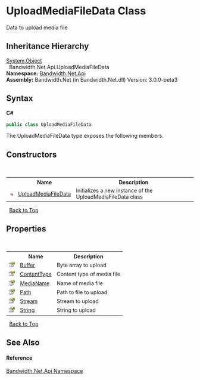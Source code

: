﻿# UploadMediaFileData Class
 

Data to upload media file


## Inheritance Hierarchy
<a href="http://msdn2.microsoft.com/en-us/library/e5kfa45b" target="_blank">System.Object</a><br />&nbsp;&nbsp;Bandwidth.Net.Api.UploadMediaFileData<br />
**Namespace:**&nbsp;<a href ="N_Bandwidth_Net_Api.md">Bandwidth.Net.Api</a><br />**Assembly:**&nbsp;Bandwidth.Net (in Bandwidth.Net.dll) Version: 3.0.0-beta3

## Syntax

**C#**<br />
``` C#
public class UploadMediaFileData
```

The UploadMediaFileData type exposes the following members.


## Constructors
&nbsp;<table><tr><th></th><th>Name</th><th>Description</th></tr><tr><td>![Public method](media/pubmethod.gif "Public method")</td><td><a href ="M_Bandwidth_Net_Api_UploadMediaFileData__ctor.md">UploadMediaFileData</a></td><td>
Initializes a new instance of the UploadMediaFileData class</td></tr></table>&nbsp;
<a href="#uploadmediafiledata-class">Back to Top</a>

## Properties
&nbsp;<table><tr><th></th><th>Name</th><th>Description</th></tr><tr><td>![Public property](media/pubproperty.gif "Public property")</td><td><a href ="P_Bandwidth_Net_Api_UploadMediaFileData_Buffer.md">Buffer</a></td><td>
Byte array to upload</td></tr><tr><td>![Public property](media/pubproperty.gif "Public property")</td><td><a href ="P_Bandwidth_Net_Api_UploadMediaFileData_ContentType.md">ContentType</a></td><td>
Content type of media file</td></tr><tr><td>![Public property](media/pubproperty.gif "Public property")</td><td><a href ="P_Bandwidth_Net_Api_UploadMediaFileData_MediaName.md">MediaName</a></td><td>
Name of media file</td></tr><tr><td>![Public property](media/pubproperty.gif "Public property")</td><td><a href ="P_Bandwidth_Net_Api_UploadMediaFileData_Path.md">Path</a></td><td>
Path to file to upload</td></tr><tr><td>![Public property](media/pubproperty.gif "Public property")</td><td><a href ="P_Bandwidth_Net_Api_UploadMediaFileData_Stream.md">Stream</a></td><td>
Stream to upload</td></tr><tr><td>![Public property](media/pubproperty.gif "Public property")</td><td><a href ="P_Bandwidth_Net_Api_UploadMediaFileData_String.md">String</a></td><td>
String to upload</td></tr></table>&nbsp;
<a href="#uploadmediafiledata-class">Back to Top</a>

## See Also


#### Reference
<a href ="N_Bandwidth_Net_Api.md">Bandwidth.Net.Api Namespace</a><br />
